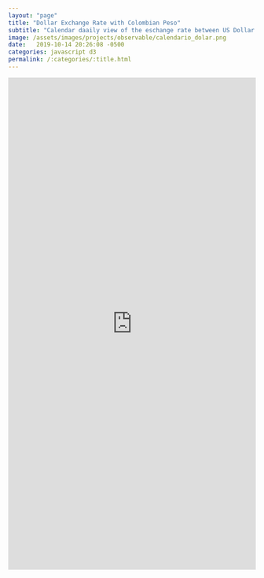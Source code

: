 ```yaml
---
layout: "page"
title: "Dollar Exchange Rate with Colombian Peso"
subtitle: "Calendar daaily view of the eschange rate between US Dollar and Colombian Peso"
image: /assets/images/projects/observable/calendario_dolar.png
date:   2019-10-14 20:26:08 -0500
categories: javascript d3
permalink: /:categories/:title.html
---
```


<iframe width="100%" height="1000vh" frameborder="0"
  src="https://observablehq.com/embed/@ancazugo/como-enganar-al-publico-usando-colores-el-cambio-en-el-trm-de?cells=calendar%2Cviewof+bins%2Cviewof+colorChange"></iframe>